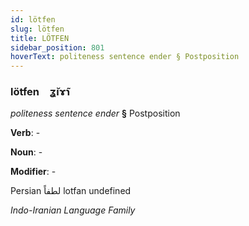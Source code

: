 ```yaml
---
id: lötfen
slug: lötfen
title: LÖTFEN
sidebar_position: 801
hoverText: politeness sentence ender § Postposition
---
```


### lötfen&emsp;<span kind="abugida">ʓ̆ıɤ̃ɿ</span>

*politeness sentence ender* **§** Postposition

**Verb**: -

**Noun**: -

**Modifier**: -

Persian لطفاً lotfan undefined

*Indo-Iranian Language Family*